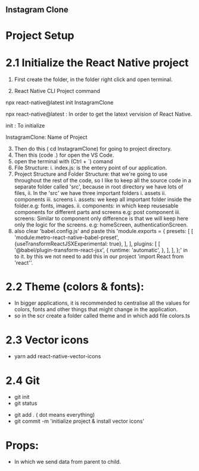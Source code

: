 ## Instagram Clone

# Project Setup

# 2.1 Initialize the React Native project

1. First create the folder, in the folder right click and open terminal.

2. React Native CLI Project command

npx react-native@latest init InstagramClone

npx react-native@latest : In order to get the latext vervision of React Native.

init : To initialize

InstagramClone: Name of Project

3. Then do this ( cd InstagramClone) for going to project directory.
4. Then this (code .) for open the VS Code.
5. open the terminal with (Ctrl + `) comand
6. File Structure: i. index.js: is the entery point of our application.
7. Project Structure and Folder Structure: that we're going to use throughout the rest of the code, so I like to keep all the source code in a separate folder called 'src', because in root directory we have lots of files, ii. In the 'src' we have three important folders i. assets ii. components iii. screens
   i. assets: we keep all important folder inside the folder.e.g: fonts, images.
   ii. components: in which keep reusesable components for different parts and screens e.g: post component
   iii. screens: Similar to component only difference is that we will keep here only the logic for the screens. e.g: homeScreen, authenticationScreen.
8. also clear 'babel.config.js' and paste this 'module.exports = {
   presets: [
   [
   'module:metro-react-native-babel-preset',
   {useTransformReactJSXExperimental: true},
   ],
   ],
   plugins: [
   [
   '@babel/plugin-transform-react-jsx',
   {
   runtime: 'automatic',
   },
   ],
   ],
   };' in to it.
   by this we not need to add this in our project 'import React from 'react''.

# 2.2 Theme (colors & fonts):

- In bigger applications, it is recommended to centralise all the values for colors, fonts and other things that might change in the application.
- so in the scr create a folder called theme and in which add file colors.ts

# 2.3 Vector icons

- yarn add react-native-vector-icons

# 2.4 Git

- git init
- git status

* git add . ( dot means everything)
* git commit -m 'initialize project & install vector icons'

# Props:

- In which we send data from parent to child.
